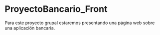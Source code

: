 # ProyectoBancario_Front
Para este proyecto grupal estaremos presentando una página web sobre una aplicación bancaria.
